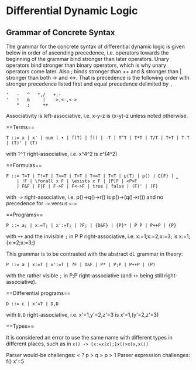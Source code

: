 ﻿Differential Dynamic Logic
==========================

Grammar of Concrete Syntax
--------------------------

The grammar for the concrete syntax of differential dynamic logic is given below in order of ascending precedence, i.e. operators towards the beginning of the grammar bind stronger than later operators. Unary operators bind stronger than binary operators, which is why unary operators come later. Also ; binds stronger than ++ and & stronger than | stronger than both -> and <->. That is precedence is the following order with stronger precedence listed first and equal precedence delimited by `,`

    '   -   ^   *,/   +,-
    '   !   &     |   ->,<-,<->
        *   ;     ++

Associativity is left-associative, i.e. x-y-z is (x-y)-z unless noted otherwise.

==Terms==

    T ::= x | x' | num | ∙ | f(T) | f() | -T | T^T | T*T | T/T | T+T | T-T | (T)' | (T) 

with `T^T` right-associative, i.e. x^4^2 is x^(4^2)

==Formulas==

    F ::= T=T | T!=T | T>=T | T>T | T<=T | T<T | p(T) | p() | C{F} | ⎵
        | !F | \forall x F | \exists x F | [P]F | <P>F 
        | F&F | F|F | F->F | F<->F | true | false | (F)' | (F)

with `->` right-associative, i.e. p()->q()->r() is p()->(q()->r()) and no precedence for `->` versus `<->`

==Programs==

    P ::= a; | x:=T; | x':=T; | ?F; | {D&F} | {P}* | P P | P++P | {P}

with `++` and the invisible `;` in P P right-associative, i.e. x:=1;x:=2;x:=3; is x:=1;{x:=2;x:=3;}

This grammar is to be contrasted with the abstract dL grammar in theory:

    P ::= a | x:=T | x':=T | ?F | D&F | P* | P;P | P++P | (P)

with the rather visible `;` in P;P right-associative (and `++` being still right-associative).

==Differential programs==

    D ::= c | x'=T | D,D

with `D,D` right-associative, i.e. x'=1,y'=2,z'=3 is x'=1,(y'=2,z'=3)

==Types==

It is considered an error to use the same name with different types in different places, such as in `x() -> [x:=x(x);]x()>x(x,x())`

Parser would-be challenges:  < ? p > q > p > 1
Parser expression challenges: f()    x'=5